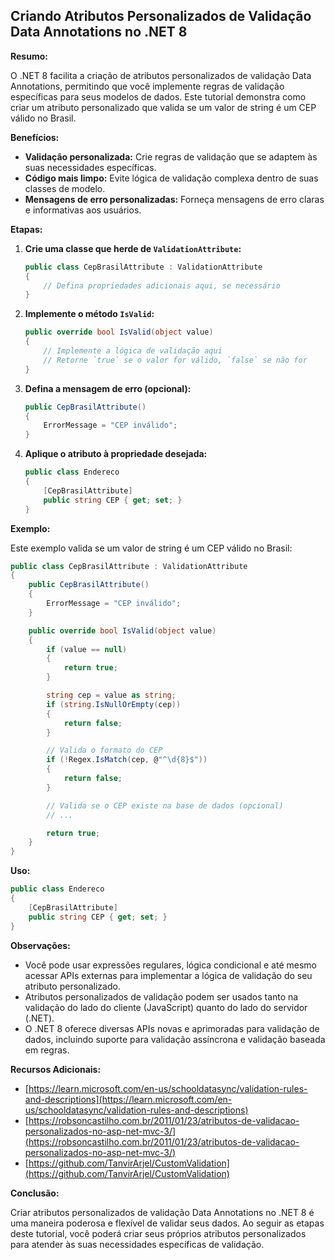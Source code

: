 ## Criando Atributos Personalizados de Validação Data Annotations no .NET 8

**Resumo:**

O .NET 8 facilita a criação de atributos personalizados de validação Data Annotations, permitindo que você implemente regras de validação específicas para seus modelos de dados. Este tutorial demonstra como criar um atributo personalizado que valida se um valor de string é um CEP válido no Brasil.

**Benefícios:**

* **Validação personalizada:** Crie regras de validação que se adaptem às suas necessidades específicas.
* **Código mais limpo:** Evite lógica de validação complexa dentro de suas classes de modelo.
* **Mensagens de erro personalizadas:** Forneça mensagens de erro claras e informativas aos usuários.

**Etapas:**

1. **Crie uma classe que herde de `ValidationAttribute`:**

   ```c#
   public class CepBrasilAttribute : ValidationAttribute
   {
       // Defina propriedades adicionais aqui, se necessário
   }
   ```

2. **Implemente o método `IsValid`:**

   ```c#
   public override bool IsValid(object value)
   {
       // Implemente a lógica de validação aqui
       // Retorne `true` se o valor for válido, `false` se não for
   }
   ```

3. **Defina a mensagem de erro (opcional):**

   ```c#
   public CepBrasilAttribute()
   {
       ErrorMessage = "CEP inválido";
   }
   ```

4. **Aplique o atributo à propriedade desejada:**

   ```c#
   public class Endereco
   {
       [CepBrasilAttribute]
       public string CEP { get; set; }
   }
   ```

**Exemplo:**

Este exemplo valida se um valor de string é um CEP válido no Brasil:

```c#
public class CepBrasilAttribute : ValidationAttribute
{
    public CepBrasilAttribute()
    {
        ErrorMessage = "CEP inválido";
    }

    public override bool IsValid(object value)
    {
        if (value == null)
        {
            return true;
        }

        string cep = value as string;
        if (string.IsNullOrEmpty(cep))
        {
            return false;
        }

        // Valida o formato do CEP
        if (!Regex.IsMatch(cep, @"^\d{8}$"))
        {
            return false;
        }

        // Valida se o CEP existe na base de dados (opcional)
        // ...

        return true;
    }
}
```

**Uso:**

```c#
public class Endereco
{
    [CepBrasilAttribute]
    public string CEP { get; set; }
}
```

**Observações:**

* Você pode usar expressões regulares, lógica condicional e até mesmo acessar APIs externas para implementar a lógica de validação do seu atributo personalizado.
* Atributos personalizados de validação podem ser usados tanto na validação do lado do cliente (JavaScript) quanto do lado do servidor (.NET).
* O .NET 8 oferece diversas APIs novas e aprimoradas para validação de dados, incluindo suporte para validação assíncrona e validação baseada em regras.

**Recursos Adicionais:**

* [https://learn.microsoft.com/en-us/schooldatasync/validation-rules-and-descriptions](https://learn.microsoft.com/en-us/schooldatasync/validation-rules-and-descriptions)
* [https://robsoncastilho.com.br/2011/01/23/atributos-de-validacao-personalizados-no-asp-net-mvc-3/](https://robsoncastilho.com.br/2011/01/23/atributos-de-validacao-personalizados-no-asp-net-mvc-3/)
* [https://github.com/TanvirArjel/CustomValidation](https://github.com/TanvirArjel/CustomValidation)

**Conclusão:**

Criar atributos personalizados de validação Data Annotations no .NET 8 é uma maneira poderosa e flexível de validar seus dados. Ao seguir as etapas deste tutorial, você poderá criar seus próprios atributos personalizados para atender às suas necessidades específicas de validação.
